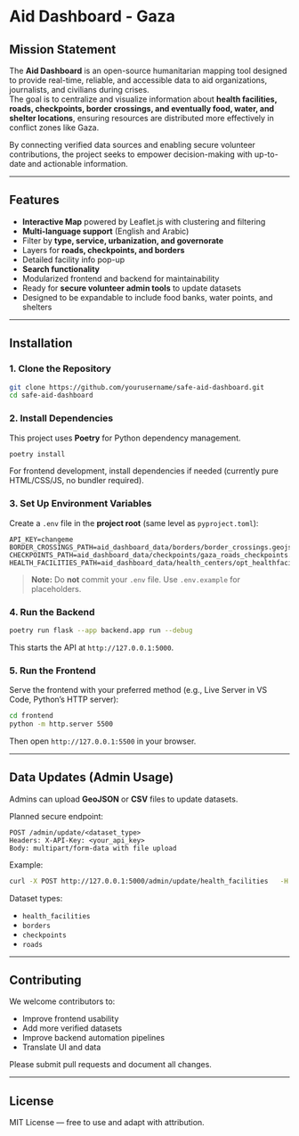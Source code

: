 # Aid Dashboard - Gaza

## Mission Statement
The **Aid Dashboard** is an open-source humanitarian mapping tool designed to provide real-time, reliable, and accessible data to aid organizations, journalists, and civilians during crises.  
The goal is to centralize and visualize information about **health facilities, roads, checkpoints, border crossings, and eventually food, water, and shelter locations**, ensuring resources are distributed more effectively in conflict zones like Gaza.

By connecting verified data sources and enabling secure volunteer contributions, the project seeks to empower decision-making with up-to-date and actionable information.

---

## Features
- **Interactive Map** powered by Leaflet.js with clustering and filtering
- **Multi-language support** (English and Arabic)
- Filter by **type, service, urbanization, and governorate**
- Layers for **roads, checkpoints, and borders**
- Detailed facility info pop-up
- **Search functionality**
- Modularized frontend and backend for maintainability
- Ready for **secure volunteer admin tools** to update datasets
- Designed to be expandable to include food banks, water points, and shelters

---

## Installation

### 1. Clone the Repository
```bash
git clone https://github.com/yourusername/safe-aid-dashboard.git
cd safe-aid-dashboard
```

### 2. Install Dependencies
This project uses **Poetry** for Python dependency management.

```bash
poetry install
```

For frontend development, install dependencies if needed (currently pure HTML/CSS/JS, no bundler required).

### 3. Set Up Environment Variables
Create a `.env` file in the **project root** (same level as `pyproject.toml`):

```env
API_KEY=changeme
BORDER_CROSSINGS_PATH=aid_dashboard_data/borders/border_crossings.geojson
CHECKPOINTS_PATH=aid_dashboard_data/checkpoints/gaza_roads_checkpoints.geojson
HEALTH_FACILITIES_PATH=aid_dashboard_data/health_centers/opt_healthfacilities.json
```

> **Note:** Do **not** commit your `.env` file. Use `.env.example` for placeholders.

### 4. Run the Backend
```bash
poetry run flask --app backend.app run --debug
```

This starts the API at `http://127.0.0.1:5000`.

### 5. Run the Frontend
Serve the frontend with your preferred method (e.g., Live Server in VS Code, Python’s HTTP server):

```bash
cd frontend
python -m http.server 5500
```

Then open `http://127.0.0.1:5500` in your browser.

---

## Data Updates (Admin Usage)
Admins can upload **GeoJSON** or **CSV** files to update datasets.

Planned secure endpoint:
```
POST /admin/update/<dataset_type>
Headers: X-API-Key: <your_api_key>
Body: multipart/form-data with file upload
```

Example:
```bash
curl -X POST http://127.0.0.1:5000/admin/update/health_facilities   -H "X-API-Key: supersecret"   -F "file=@opt_healthfacilities.json"
```

Dataset types:
- `health_facilities`
- `borders`
- `checkpoints`
- `roads`

---

## Contributing
We welcome contributors to:
- Improve frontend usability
- Add more verified datasets
- Improve backend automation pipelines
- Translate UI and data

Please submit pull requests and document all changes.

---

## License
MIT License — free to use and adapt with attribution.
